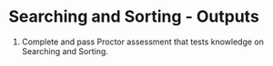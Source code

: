 # Searching and Sorting - Outputs

1. Complete and pass Proctor assessment that tests knowledge on Searching and Sorting.